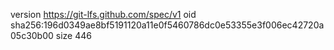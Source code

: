 version https://git-lfs.github.com/spec/v1
oid sha256:196d0349ae8bf5191120a11e0f5460786dc0e53355e3f006ec42720a05c30b00
size 446
